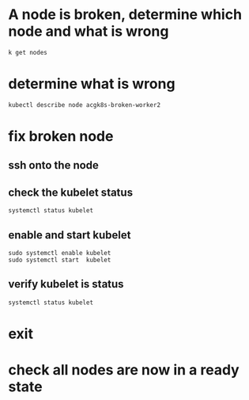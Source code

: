 # A node is broken, determine which node and what is wrong 

```
k get nodes 
```

# determine what is wrong 

```
kubectl describe node acgk8s-broken-worker2
```

# fix broken node 

## ssh onto the node 

## check the kubelet status
```
systemctl status kubelet 
```

## enable and start kubelet
```
sudo systemctl enable kubelet
sudo systemctl start  kubelet
```

## verify kubelet is status
```
systemctl status kubelet 
```
# exit 
# check all nodes are now in a ready state  